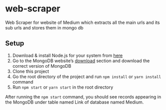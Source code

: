 # web-scraper
Web Scraper for website of Medium which extracts all the main urls and its sub urls and stores them in mongo db

## Setup

1. Download & install Node.js for your system from [here](https://nodejs.org/en/download/)
2. Go to the MongoDB website’s [download](https://www.mongodb.com/download-center/community) section and download the        correct version of MongoDB
3. Clone this project
4. Go the root directory of the project and run `npm install` or `yarn install` command
5. Run `npm start` or `yarn start` in the root directory

After running the `npm start` command, you should see records appearing in the MongoDB under table named Link of database named Medium.

